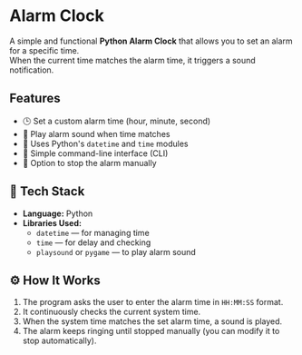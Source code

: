 # Alarm Clock
A simple and functional **Python Alarm Clock** that allows you to set an alarm for a specific time.  
When the current time matches the alarm time, it triggers a sound notification.

## Features
- 🕒 Set a custom alarm time (hour, minute, second)
- 🔔 Play alarm sound when time matches
- 🧠 Uses Python's `datetime` and `time` modules
- 🧰 Simple command-line interface (CLI)
- 🛑 Option to stop the alarm manually

## 🧩 Tech Stack
- **Language:** Python  
- **Libraries Used:**  
  - `datetime` — for managing time  
  - `time` — for delay and checking  
  - `playsound` or `pygame` — to play alarm sound  

## ⚙️ How It Works

1. The program asks the user to enter the alarm time in `HH:MM:SS` format.  
2. It continuously checks the current system time.  
3. When the system time matches the set alarm time, a sound is played.  
4. The alarm keeps ringing until stopped manually (you can modify it to stop automatically).

